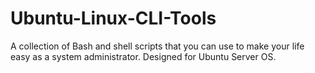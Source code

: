 # Ubuntu-Linux-CLI-Tools
A collection of Bash and shell scripts that you can use to make your life easy as a system administrator. Designed for Ubuntu Server OS.
